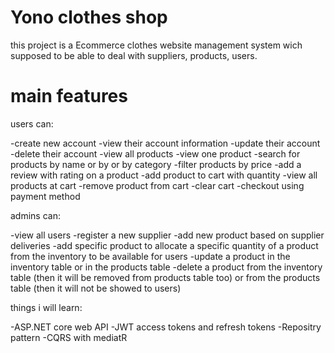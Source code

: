 # Yono clothes shop

this project is a Ecommerce clothes website management system wich supposed to be able to deal with suppliers, products, users.

# main features

users can:

-create new account
-view their account information
-update their account
-delete their account
-view all products
-view one product
-search for products by name or by or by category
-filter products by price
-add a review with rating on a product
-add product to cart with quantity
-view all products at cart
-remove product from cart
-clear cart
-checkout using payment method

admins can:

-view all users
-register a new supplier
-add new product based on supplier deliveries
-add specific product to allocate a specific quantity of a product from the inventory to be available for users
-update a product in the inventory table or in the products table
-delete a product from the inventory table (then it will be removed from products table too) or from the products table (then it will not be showed to users)

things i will learn:

-ASP.NET core web API
-JWT access tokens and refresh tokens
-Repositry pattern
-CQRS with mediatR